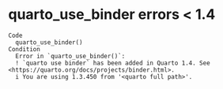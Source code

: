 # quarto_use_binder errors < 1.4

    Code
      quarto_use_binder()
    Condition
      Error in `quarto_use_binder()`:
      ! `quarto use binder` has been added in Quarto 1.4. See <https://quarto.org/docs/projects/binder.html>.
      i You are using 1.3.450 from '<quarto full path>'.

